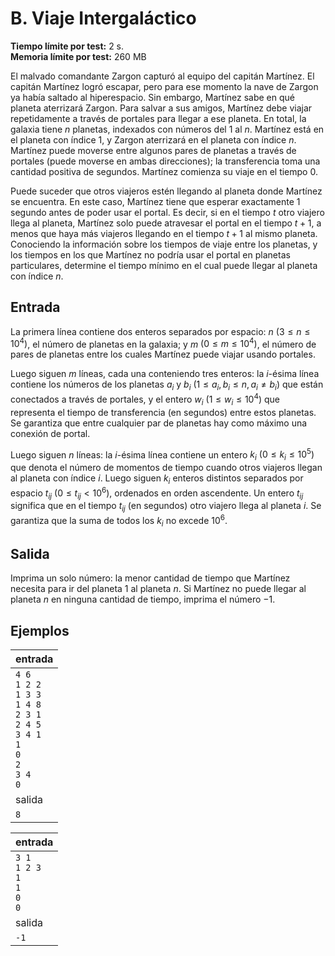 # B. Viaje Intergaláctico

**Tiempo límite por test:** 2 s.  
**Memoria límite por test:** 260 MB

El malvado comandante Zargon capturó al equipo del capitán Martínez. El capitán Martínez logró escapar, pero para ese momento la nave de Zargon ya había saltado al hiperespacio. Sin embargo, Martínez sabe en qué planeta aterrizará Zargon. Para salvar a sus amigos, Martínez debe viajar repetidamente a través de portales para llegar a ese planeta. En total, la galaxia tiene $n$ planetas, indexados con números del $1$ al $n$. Martínez está en el planeta con índice $1$, y Zargon aterrizará en el planeta con índice $n$. Martínez puede moverse entre algunos pares de planetas a través de portales (puede moverse en ambas direcciones); la transferencia toma una cantidad positiva de segundos. Martínez comienza su viaje en el tiempo $0$.

Puede suceder que otros viajeros estén llegando al planeta donde Martínez se encuentra. En este caso, Martínez tiene que esperar exactamente 1 segundo antes de poder usar el portal. Es decir, si en el tiempo $t$ otro viajero llega al planeta, Martínez solo puede atravesar el portal en el tiempo $t + 1$, a menos que haya más viajeros llegando en el tiempo $t + 1$ al mismo planeta. Conociendo la información sobre los tiempos de viaje entre los planetas, y los tiempos en los que Martínez no podría usar el portal en planetas particulares, determine el tiempo mínimo en el cual puede llegar al planeta con índice $n$.

## Entrada

La primera línea contiene dos enteros separados por espacio: $n$ $(3 \leq n \leq 10^4)$, el número de planetas en la galaxia; y $m$ $(0 \leq m \leq 10^4)$, el número de pares de planetas entre los cuales Martínez puede viajar usando portales.

Luego siguen $m$ líneas, cada una conteniendo tres enteros: la $i$-ésima línea contiene los números de los planetas $a_i$ y $b_i$ $(1 \leq a_i, b_i \leq n, a_i \neq b_i)$ que están conectados a través de portales, y el entero $w_i$ $(1 \leq w_i \leq 10^4)$ que representa el tiempo de transferencia (en segundos) entre estos planetas. Se garantiza que entre cualquier par de planetas hay como máximo una conexión de portal.

Luego siguen $n$ líneas: la $i$-ésima línea contiene un entero $k_i$ $(0 \leq k_i \leq 10^5)$ que denota el número de momentos de tiempo cuando otros viajeros llegan al planeta con índice $i$. Luego siguen $k_i$ enteros distintos separados por espacio $t_{ij}$ $(0 \leq t_{ij} < 10^6)$, ordenados en orden ascendente. Un entero $t_{ij}$ significa que en el tiempo $t_{ij}$ (en segundos) otro viajero llega al planeta $i$. Se garantiza que la suma de todos los $k_i$ no excede $10^6$.

## Salida

Imprima un solo número: la menor cantidad de tiempo que Martínez necesita para ir del planeta $1$ al planeta $n$. Si Martínez no puede llegar al planeta $n$ en ninguna cantidad de tiempo, imprima el número $-1$.

## Ejemplos

| entrada |
|---------|
| `4 6`<br>`1 2 2`<br>`1 3 3`<br>`1 4 8`<br>`2 3 1`<br>`2 4 5`<br>`3 4 1`<br>`1`<br>`0`<br>`2`<br>`3 4`<br>`0` | 
| salida |
| `8` |

| entrada |
|---------|
| `3 1`<br>`1 2 3`<br>`1`<br>`1`<br>`0`<br>`0` | 
| salida |
| `-1` |
